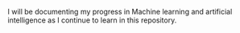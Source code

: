 I will be documenting my progress in Machine learning and artificial intelligence as I continue to learn in this repository. 

